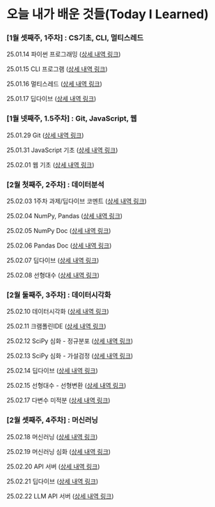 # 오늘 내가 배운 것들(Today I Learned)

### [1월 셋째주, 1주차] : CS기초, CLI, 멀티스레드

25.01.14 파이썬 프로그래밍 ([상세 내역 링크](https://github.com/stupidyoh/noah-til/blob/main/2025/Jan/2025-01-14.md))

25.01.15 CLI 프로그램 ([상세 내역 링크](https://github.com/stupidyoh/noah-til/blob/main/2025/Jan/2025-01-15.md))

25.01.16 멀티스레드 ([상세 내역 링크](https://github.com/stupidyoh/noah-til/blob/main/2025/Jan/2025-01-16.md))

25.01.17 딥다이브 ([상세 내역 링크](https://github.com/stupidyoh/noah-til/blob/main/2025/Jan/2025-01-17.md))

### [1월 넷째주, 1.5주차] : Git, JavaScript, 웹

25.01.29 Git ([상세 내역 링크](https://github.com/stupidyoh/noah-til/blob/main/2025/Jan/2025-01-29.md))

25.01.31 JavaScript 기초 ([상세 내역 링크](https://github.com/stupidyoh/noah-til/blob/main/2025/Jan/2025-01-31.md))

25.02.01 웹 기초 ([상세 내역 링크](https://github.com/stupidyoh/noah-til/blob/main/2025/Feb/2025-02-01.md))

### [2월 첫째주, 2주차] : 데이터분석

25.02.03 1주차 과제/딥다이브 코멘트 ([상세 내역 링크](https://github.com/stupidyoh/noah-til/blob/main/2025/Feb/2025-02-03.md))

25.02.04 NumPy, Pandas ([상세 내역 링크](https://github.com/stupidyoh/noah-til/blob/main/2025/Feb/2025-02-04.md))

25.02.05 NumPy Doc ([상세 내역 링크](https://github.com/stupidyoh/noah-til/blob/main/2025/Feb/2025-02-05.md))

25.02.06 Pandas Doc ([상세 내역 링크](https://github.com/stupidyoh/noah-til/blob/main/2025/Feb/2025-02-06.md))

25.02.07 딥다이브 ([상세 내역 링크](https://github.com/stupidyoh/noah-til/blob/main/2025/Feb/2025-02-07.md))

25.02.08 선형대수 ([상세 내역 링크](https://github.com/stupidyoh/noah-til/blob/main/2025/Feb/2025-02-08.md))

### [2월 둘째주, 3주차] : 데이터시각화

25.02.10 데이터시각화 ([상세 내역 링크](https://github.com/stupidyoh/noah-til/blob/main/2025/Feb/2025-02-10.md))

25.02.11 크램폴린IDE ([상세 내역 링크](https://github.com/stupidyoh/noah-til/blob/main/2025/Feb/2025-02-11.md))

25.02.12 SciPy 심화 - 정규분포 ([상세 내역 링크](https://github.com/stupidyoh/noah-til/blob/main/2025/Feb/2025-02-12.md))

25.02.13 SciPy 심화 - 가설검정 ([상세 내역 링크](https://github.com/stupidyoh/noah-til/blob/main/2025/Feb/2025-02-13.md))

25.02.14 딥다이브 ([상세 내역 링크](https://github.com/stupidyoh/noah-til/blob/main/2025/Feb/2025-02-14.md))

25.02.15 선형대수 - 선형변환 ([상세 내역 링크](https://github.com/stupidyoh/noah-til/blob/main/2025/Feb/2025-02-15.md))

25.02.17 다변수 미적분 ([상세 내역 링크](https://github.com/stupidyoh/noah-til/blob/main/2025/Feb/2025-02-17.md))

### [2월 셋째주, 4주차] : 머신러닝

25.02.18 머신러닝 ([상세 내역 링크](https://github.com/stupidyoh/noah-til/blob/main/2025/Feb/2025-02-18.md))

25.02.19 머신러닝 심화 ([상세 내역 링크](https://github.com/stupidyoh/noah-til/blob/main/2025/Feb/2025-02-19.md))

25.02.20 API 서버 ([상세 내역 링크](https://github.com/stupidyoh/noah-til/blob/main/2025/Feb/2025-02-20.md))

25.02.21 딥다이브 ([상세 내역 링크](https://github.com/stupidyoh/noah-til/blob/main/2025/Feb/2025-02-21.md))

25.02.22 LLM API 서버 ([상세 내역 링크](https://github.com/stupidyoh/noah-til/blob/main/2025/Feb/2025-02-22.md))
